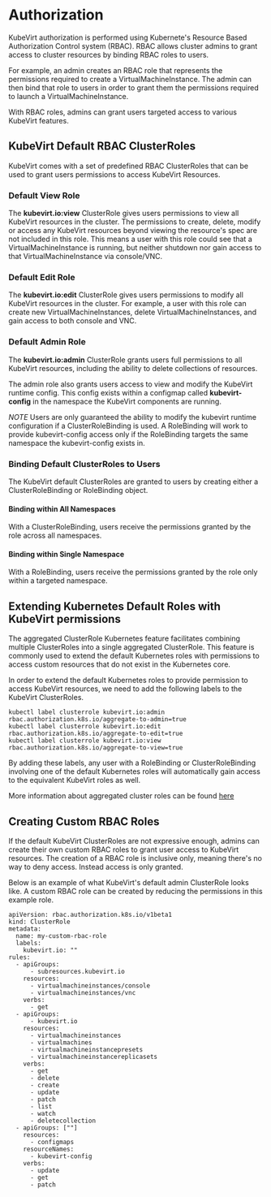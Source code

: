 # Authorization

KubeVirt authorization is performed using Kubernete's Resource Based
Authorization Control system (RBAC). RBAC allows cluster admins to grant
access to cluster resources by binding RBAC roles to users.

For example, an admin creates an RBAC role that represents the permissions
required to create a VirtualMachineInstance. The admin can then bind that role to users
in order to grant them the permissions required to launch a VirtualMachineInstance.

With RBAC roles, admins can grant users targeted access to various KubeVirt
features.

## KubeVirt Default RBAC ClusterRoles

KubeVirt comes with a set of predefined RBAC ClusterRoles that can be used to
grant users permissions to access KubeVirt Resources.

### Default View Role

The **kubevirt.io:view** ClusterRole gives users permissions to view all
KubeVirt resources in the cluster. The permissions to create, delete, modify
or access any KubeVirt resources beyond viewing the resource's spec are not
included in this role. This means a user with this role could see that a 
VirtualMachineInstance is running, but neither shutdown nor gain access to that
VirtualMachineInstance via console/VNC.

### Default Edit Role

The **kubevirt.io:edit** ClusterRole gives users permissions to modify all
KubeVirt resources in the cluster. For example, a user with this role can
create new VirtualMachineInstances, delete VirtualMachineInstances, and gain access to both
console and VNC.

### Default Admin Role

The **kubevirt.io:admin** ClusterRole grants users full permissions to all
KubeVirt resources, including the ability to delete collections of resources.

The admin role also grants users access to view and modify the KubeVirt runtime
config. This config exists within a configmap called **kubevirt-config** in the
namespace the KubeVirt components are running.

*NOTE* Users are only guaranteed the ability to modify the kubevirt runtime
configuration if a ClusterRoleBinding is used. A RoleBinding will work to
provide kubevirt-config access only if the RoleBinding targets the same
namespace the kubevirt-config exists in.

### Binding Default ClusterRoles to Users

The KubeVirt default ClusterRoles are granted to users by creating either a
ClusterRoleBinding or RoleBinding object.

#### Binding within All Namespaces

With a ClusterRoleBinding, users receive the permissions granted by the role
across all namespaces.

#### Binding within Single Namespace

With a RoleBinding, users receive the permissions granted by the role only
within a targeted namespace.

## Extending Kubernetes Default Roles with KubeVirt permissions

The aggregated ClusterRole Kubernetes feature facilitates combining multiple
ClusterRoles into a single aggregated ClusterRole. This feature is commonly
used to extend the default Kubernetes roles with permissions to access custom
resources that do not exist in the Kubernetes core.

In order to extend the default Kubernetes roles to provide permission to access
KubeVirt resources, we need to add the following labels to the KubeVirt
ClusterRoles.

```
kubectl label clusterrole kubevirt.io:admin rbac.authorization.k8s.io/aggregate-to-admin=true
kubectl label clusterrole kubevirt.io:edit rbac.authorization.k8s.io/aggregate-to-edit=true
kubectl label clusterrole kubevirt.io:view rbac.authorization.k8s.io/aggregate-to-view=true
```

By adding these labels, any user with a RoleBinding or ClusterRoleBinding
involving one of the default Kubernetes roles will automatically gain access
to the equivalent KubeVirt roles as well.

More information about aggregated cluster roles can be found [here](https://kubernetes.io/docs/admin/authorization/rbac/#aggregated-clusterroles)

## Creating Custom RBAC Roles

If the default KubeVirt ClusterRoles are not expressive enough, admins can
create their own custom RBAC roles to grant user access to KubeVirt resources.
The creation of a RBAC role is inclusive only, meaning there's no way to deny
access. Instead access is only granted.

Below is an example of what KubeVirt's default admin ClusterRole looks like.
A custom RBAC role can be created by reducing the permissions in this example
role.

```
apiVersion: rbac.authorization.k8s.io/v1beta1
kind: ClusterRole
metadata:
  name: my-custom-rbac-role
  labels:
    kubevirt.io: ""
rules:
  - apiGroups:
      - subresources.kubevirt.io
    resources:
      - virtualmachineinstances/console
      - virtualmachineinstances/vnc
    verbs:
      - get
  - apiGroups:
      - kubevirt.io
    resources:
      - virtualmachineinstances
      - virtualmachines
      - virtualmachineinstancepresets
      - virtualmachineinstancereplicasets
    verbs:
      - get
      - delete
      - create
      - update
      - patch
      - list
      - watch
      - deletecollection
  - apiGroups: [""]
    resources:
      - configmaps
    resourceNames:
      - kubevirt-config
    verbs:
      - update
      - get
      - patch
```
